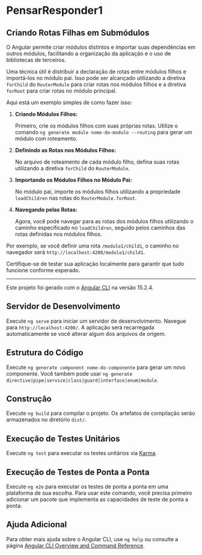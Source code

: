 # PensarResponder1

## Criando Rotas Filhas em Submódulos

O Angular permite criar módulos distintos e importar suas dependências em outros módulos, facilitando a organização da aplicação e o uso de bibliotecas de terceiros.

Uma técnica útil é distribuir a declaração de rotas entre módulos filhos e importá-los no módulo pai. Isso pode ser alcançado utilizando a diretiva `forChild` do `RouterModule` para criar rotas nos módulos filhos e a diretiva `forRoot` para criar rotas no módulo principal.

Aqui está um exemplo simples de como fazer isso:

1. **Criando Módulos Filhos:**

   Primeiro, crie os módulos filhos com suas próprias rotas. Utilize o comando `ng generate module nome-do-modulo --routing` para gerar um módulo com roteamento.

2. **Definindo as Rotas nos Módulos Filhos:**

   No arquivo de roteamento de cada módulo filho, defina suas rotas utilizando a diretiva `forChild` do `RouterModule`.

3. **Importando os Módulos Filhos no Módulo Pai:**

   No módulo pai, importe os módulos filhos utilizando a propriedade `loadChildren` nas rotas do `RouterModule.forRoot`.

4. **Navegando pelas Rotas:**

   Agora, você pode navegar para as rotas dos módulos filhos utilizando o caminho especificado no `loadChildren`, seguido pelos caminhos das rotas definidas nos módulos filhos.

Por exemplo, se você definir uma rota `/modulo1/child1`, o caminho no navegador será `http://localhost:4200/modulo1/child1`.

Certifique-se de testar sua aplicação localmente para garantir que tudo funcione conforme esperado.

---

Este projeto foi gerado com o [Angular CLI](https://github.com/angular/angular-cli) na versão 15.2.4.

## Servidor de Desenvolvimento

Execute `ng serve` para iniciar um servidor de desenvolvimento. Navegue para `http://localhost:4200/`. A aplicação será recarregada automaticamente se você alterar algum dos arquivos de origem.

## Estrutura do Código

Execute `ng generate component nome-do-componente` para gerar um novo componente. Você também pode usar `ng generate directive|pipe|service|class|guard|interface|enum|module`.

## Construção

Execute `ng build` para compilar o projeto. Os artefatos de compilação serão armazenados no diretório `dist/`.

## Execução de Testes Unitários

Execute `ng test` para executar os testes unitários via [Karma](https://karma-runner.github.io).

## Execução de Testes de Ponta a Ponta

Execute `ng e2e` para executar os testes de ponta a ponta em uma plataforma de sua escolha. Para usar este comando, você precisa primeiro adicionar um pacote que implementa as capacidades de teste de ponta a ponta.

## Ajuda Adicional

Para obter mais ajuda sobre o Angular CLI, use `ng help` ou consulte a página [Angular CLI Overview and Command Reference](https://angular.io/cli).
